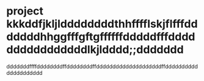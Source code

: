 # project kkkddfjkljlddddddddthhfffflskjflfffdddddddhhggfffgftgffffffdddddfffddddddddddddddddlkjldddd;;ddddddd
dddddddffffddddddddffddddddddffddddddddddddddddddddffddddddddddddddddddddd